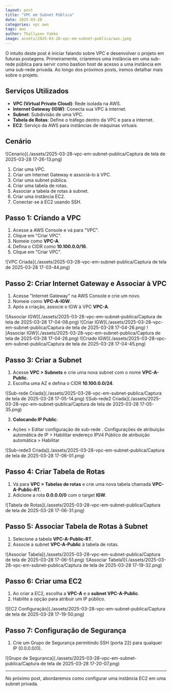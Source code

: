 ```yaml
---
layout: post
title: "VPC em Subnet Pública"
date: 2025-03-28
categories: vpc aws
tags: aws
author: Thallyson Yakko
image: assets/2025-03-28-vpc-em-subnet-publica/aws.jpeg
---
```


O intuito deste post é iniciar falando sobre VPC e desenvolver o projeto em futuras postagens. Primeiramente, criaremos uma instância em uma sub-rede pública para servir como bastion host de acesso a uma instância em uma sub-rede privada. Ao longo dos próximos posts, iremos detalhar mais sobre o projeto.

## Serviços Utilizados
- **VPC (Virtual Private Cloud)**: Rede isolada na AWS.
- **Internet Gateway (IGW)**: Conecta sua VPC à internet.
- **Subnet**: Subdivisão de uma VPC.
- **Tabela de Rotas**: Define o tráfego dentro da VPC e para a internet.
- **EC2**: Serviço da AWS para instâncias de máquinas virtuais.

## Cenário

![Cenario](./assets/2025-03-28-vpc-em-subnet-publica/Captura de tela de 2025-03-28 17-26-13.png)
1. Criar uma VPC.
2. Criar um Internet Gateway e associá-lo à VPC.
3. Criar uma subnet pública.
4. Criar uma tabela de rotas.
5. Associar a tabela de rotas à subnet.
6. Criar uma instância EC2.
7. Conectar-se à EC2 usando SSH.

## Passo 1: Criando a VPC
1. Acesse a AWS Console e vá para "VPC".
2. Clique em "Criar VPC".
3. Nomeie como **VPC-A**.
4. Defina o CIDR como **10.100.0.0/16**.
5. Clique em "Criar VPC".

![VPC Criada](./assets/2025-03-28-vpc-em-subnet-publica/Captura de tela de 2025-03-28 17-03-44.png)

## Passo 2: Criar Internet Gateway e Associar à VPC
1. Acesse "Internet Gateway" na AWS Console e crie um novo.
2. Nomeie como **VPC-A-IGW**.
3. Após a criação, associe o IGW à VPC **VPC-A**.

![Associar IGW](./assets/2025-03-28-vpc-em-subnet-publica/Captura de tela de 2025-03-28 17-04-08.png)
![Criar IGW](./assets/2025-03-28-vpc-em-subnet-publica/Captura de tela de 2025-03-28 17-04-26.png)
![Associar IGW](./assets/2025-03-28-vpc-em-subnet-publica/Captura de tela de 2025-03-28 17-04-26.png)
![Criado IGW](./assets/2025-03-28-vpc-em-subnet-publica/Captura de tela de 2025-03-28 17-04-45.png)

## Passo 3: Criar a Subnet
1. Acesse **VPC > Subnets** e crie uma nova subnet com o nome **VPC-A-Public**.
2. Escolha uma AZ e defina o CIDR **10.100.0.0/24**.

![Sub-rede Criada](./assets/2025-03-28-vpc-em-subnet-publica/Captura de tela de 2025-03-28 17-05-14.png)
![Sub-rede2 Criada](./assets/2025-03-28-vpc-em-subnet-publica/Captura de tela de 2025-03-28 17-05-35.png)

3. **Colocando IP Public**:
- Ações > Editar configuração de sub-rede . Configurações de atribuição automática de IP > Habilitar endereço IPV4 Público de atribuição automática > Habilitar

![Sub-rede3 Criada](./assets/2025-03-28-vpc-em-subnet-publica/Captura de tela de 2025-03-28 17-06-01.png)
  
## Passo 4: Criar Tabela de Rotas
1. Vá para **VPC > Tabelas de rotas** e crie uma nova tabela chamada **VPC-A-Public-RT**.
2. Adicione a rota **0.0.0.0/0** com o target **IGW**.

![Tabela de Rotas](./assets/2025-03-28-vpc-em-subnet-publica/Captura de tela de 2025-03-28 17-06-31.png)

## Passo 5: Associar Tabela de Rotas à Subnet
1. Selecione a tabela **VPC-A-Public-RT**.
2. Associe a subnet **VPC-A-Public** à tabela de rotas.

![Associar Tabela](./assets/2025-03-28-vpc-em-subnet-publica/Captura de tela de 2025-03-28 17-06-51.png)
![Associar Tabela1](./assets/2025-03-28-vpc-em-subnet-publica/Captura de tela de 2025-03-28 17-19-32.png)

## Passo 6: Criar uma EC2
1. Ao criar a EC2, escolha a **VPC-A** e a **subnet VPC-A-Public**.
2. Habilite a opção para atribuir um IP público.

![EC2 Configuração](./assets/2025-03-28-vpc-em-subnet-publica/Captura de tela de 2025-03-28 17-19-50.png)

## Passo 7: Configuração de Segurança
1. Crie um Grupo de Segurança permitindo SSH (porta 22) para qualquer IP (0.0.0.0/0).

![Grupo de Seguranca](./assets/2025-03-28-vpc-em-subnet-publica/Captura de tela de 2025-03-28 17-20-07.png)

---

No próximo post, abordaremos como configurar uma instância EC2 em uma subnet privada.
